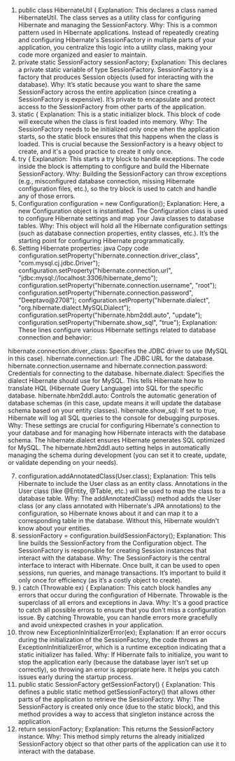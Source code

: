 1. public class HibernateUtil {
   Explanation:
   This declares a class named HibernateUtil. The class serves as a utility class for configuring Hibernate and managing the SessionFactory.
   Why:
   This is a common pattern used in Hibernate applications. Instead of repeatedly creating and configuring Hibernate's SessionFactory in multiple parts of your application, you centralize this logic into a utility class, making your code more organized and easier to maintain.
2. private static SessionFactory sessionFactory;
   Explanation:
   This declares a private static variable of type SessionFactory. SessionFactory is a factory that produces Session objects (used for interacting with the database).
   Why:
   It’s static because you want to share the same SessionFactory across the entire application (since creating a SessionFactory is expensive). It’s private to encapsulate and protect access to the SessionFactory from other parts of the application.
3. static {
   Explanation:
   This is a static initializer block. This block of code will execute when the class is first loaded into memory.
   Why:
   The SessionFactory needs to be initialized only once when the application starts, so the static block ensures that this happens when the class is loaded. This is crucial because the SessionFactory is a heavy object to create, and it's a good practice to create it only once.
4. try {
   Explanation:
   This starts a try block to handle exceptions. The code inside the block is attempting to configure and build the Hibernate SessionFactory.
   Why:
   Building the SessionFactory can throw exceptions (e.g., misconfigured database connection, missing Hibernate configuration files, etc.), so the try block is used to catch and handle any of those errors.
5. Configuration configuration = new Configuration();
   Explanation:
   Here, a new Configuration object is instantiated. The Configuration class is used to configure Hibernate settings and map your Java classes to database tables.
   Why:
   This object will hold all the Hibernate configuration settings (such as database connection properties, entity classes, etc.). It’s the starting point for configuring Hibernate programmatically.
6. Setting Hibernate properties:
   java
   Copy code
   configuration.setProperty("hibernate.connection.driver_class", "com.mysql.cj.jdbc.Driver");
   configuration.setProperty("hibernate.connection.url", "jdbc:mysql://localhost:3306/hibernate_demo");
   configuration.setProperty("hibernate.connection.username", "root");
   configuration.setProperty("hibernate.connection.password", "Deeptavo@2708");
   configuration.setProperty("hibernate.dialect", "org.hibernate.dialect.MySQLDialect");
   configuration.setProperty("hibernate.hbm2ddl.auto", "update");
   configuration.setProperty("hibernate.show_sql", "true");
   Explanation:
   These lines configure various Hibernate settings related to database connection and behavior:

hibernate.connection.driver_class: Specifies the JDBC driver to use (MySQL in this case).
hibernate.connection.url: The JDBC URL for the database.
hibernate.connection.username and hibernate.connection.password: Credentials for connecting to the database.
hibernate.dialect: Specifies the dialect Hibernate should use for MySQL. This tells Hibernate how to translate HQL (Hibernate Query Language) into SQL for the specific database.
hibernate.hbm2ddl.auto: Controls the automatic generation of database schemas (in this case, update means it will update the database schema based on your entity classes).
hibernate.show_sql: If set to true, Hibernate will log all SQL queries to the console for debugging purposes.
Why:
These settings are crucial for configuring Hibernate's connection to your database and for managing how Hibernate interacts with the database schema. The hibernate.dialect ensures Hibernate generates SQL optimized for MySQL. The hibernate.hbm2ddl.auto setting helps in automatically managing the schema during development (you can set it to create, update, or validate depending on your needs).

7. configuration.addAnnotatedClass(User.class);
   Explanation:
   This tells Hibernate to include the User class as an entity class. Annotations in the User class (like @Entity, @Table, etc.) will be used to map the class to a database table.
   Why:
   The addAnnotatedClass() method adds the User class (or any class annotated with Hibernate's JPA annotations) to the configuration, so Hibernate knows about it and can map it to a corresponding table in the database. Without this, Hibernate wouldn't know about your entities.
8. sessionFactory = configuration.buildSessionFactory();
   Explanation:
   This line builds the SessionFactory from the Configuration object. The SessionFactory is responsible for creating Session instances that interact with the database.
   Why:
   The SessionFactory is the central interface to interact with Hibernate. Once built, it can be used to open sessions, run queries, and manage transactions. It’s important to build it only once for efficiency (as it’s a costly object to create).
9. } catch (Throwable ex) {
   Explanation:
   This catch block handles any errors that occur during the configuration of Hibernate. Throwable is the superclass of all errors and exceptions in Java.
   Why:
   It's a good practice to catch all possible errors to ensure that you don't miss a configuration issue. By catching Throwable, you can handle errors more gracefully and avoid unexpected crashes in your application.
10. throw new ExceptionInInitializerError(ex);
    Explanation:
    If an error occurs during the initialization of the SessionFactory, the code throws an ExceptionInInitializerError, which is a runtime exception indicating that a static initializer has failed.
    Why:
    If Hibernate fails to initialize, you want to stop the application early (because the database layer isn’t set up correctly), so throwing an error is appropriate here. It helps you catch issues early during the startup process.
11. public static SessionFactory getSessionFactory() {
    Explanation:
    This defines a public static method getSessionFactory() that allows other parts of the application to retrieve the SessionFactory.
    Why:
    The SessionFactory is created only once (due to the static block), and this method provides a way to access that singleton instance across the application.
12. return sessionFactory;
    Explanation:
    This returns the SessionFactory instance.
    Why:
    This method simply returns the already initialized SessionFactory object so that other parts of the application can use it to interact with the database.
